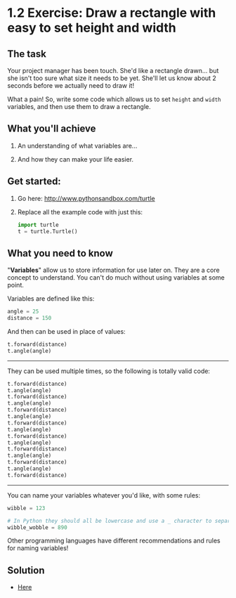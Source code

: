 # 1.2 Exercise: Draw a rectangle with easy to set height and width

## The task

Your project manager has been touch. She'd like a rectangle drawn... but she isn't too
sure what size it needs to be yet. She'll let us know about 2 seconds before we actually
need to draw it!

What a pain! So, write some code which allows us to set `height` and `width` variables,
and then use them to draw a rectangle.


## What you'll achieve

1) An understanding of what variables are...

2) And how they can make your life easier.


## Get started:

1) Go here: http://www.pythonsandbox.com/turtle

2) Replace all the example code with just this:

    ```python
    import turtle
    t = turtle.Turtle()
    ```


## What you need to know

"**Variables**" allow us to store information for use later on. They are a core concept
to understand. You can't do much without using variables at some point.

Variables are defined like this:

```python
angle = 25
distance = 150
```

And then can be used in place of values:

```python
t.forward(distance)
t.angle(angle)
```

---

They can be used multiple times, so the following is totally valid code:

```python
t.forward(distance)
t.angle(angle)
t.forward(distance)
t.angle(angle)
t.forward(distance)
t.angle(angle)
t.forward(distance)
t.angle(angle)
t.forward(distance)
t.angle(angle)
t.forward(distance)
t.angle(angle)
t.forward(distance)
t.angle(angle)
t.forward(distance)
```

---

You can name your variables whatever you'd like, with some rules:

```python
wibble = 123

# In Python they should all be lowercase and use a _ character to separate words:
wibble_wobble = 890
```

Other programming languages have different recommendations and rules for naming
variables!


## Solution

* [Here](1.2-solution.md)
